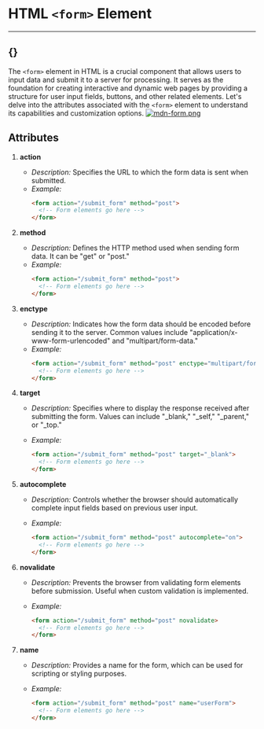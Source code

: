 # HTML `<form>` Element
---
{}
---


The `<form>` element in HTML is a crucial component that allows users to input data and submit it to a server for processing. It serves as the foundation for creating interactive and dynamic web pages by providing a structure for user input fields, buttons, and other related elements. Let's delve into the attributes associated with the `<form>` element to understand its capabilities and customization options.
[![mdn-form.png](https://i.postimg.cc/3JS0BqNc/mdn-form.png)](https://postimg.cc/3dGwrngX)
## Attributes


1. **action**
   - *Description:* Specifies the URL to which the form data is sent when submitted.
   - *Example:*
     ```html
     <form action="/submit_form" method="post">
       <!-- Form elements go here -->
     </form>
     ```

2. **method**
   - *Description:* Defines the HTTP method used when sending form data. It can be "get" or "post."
   - *Example:*
     ```html
     <form action="/submit_form" method="post">
       <!-- Form elements go here -->
     </form>
     ```

3. **enctype**
   - *Description:* Indicates how the form data should be encoded before sending it to the server. Common values include "application/x-www-form-urlencoded" and "multipart/form-data."
   - *Example:*
     ```html
     <form action="/submit_form" method="post" enctype="multipart/form-data">
       <!-- Form elements go here -->
     </form>
     ```

4. **target**

   - _Description:_ Specifies where to display the response received after submitting the form. Values can include "\_blank," "\_self," "\_parent," or "\_top."
   - _Example:_

     ```html
     <form action="/submit_form" method="post" target="_blank">
       <!-- Form elements go here -->
     </form>
     ```

5. **autocomplete**

   - _Description:_ Controls whether the browser should automatically complete input fields based on previous user input.
   - _Example:_

     ```html
     <form action="/submit_form" method="post" autocomplete="on">
       <!-- Form elements go here -->
     </form>
     ```

6. **novalidate**

   - _Description:_ Prevents the browser from validating form elements before submission. Useful when custom validation is implemented.
   - _Example:_

     ```html
     <form action="/submit_form" method="post" novalidate>
       <!-- Form elements go here -->
     </form>
     ```

7. **name**

   - _Description:_ Provides a name for the form, which can be used for scripting or styling purposes.
   - _Example:_

     ```html
     <form action="/submit_form" method="post" name="userForm">
       <!-- Form elements go here -->
     </form>
     ```
